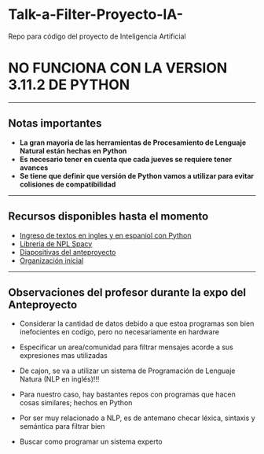 # Talk-a-Filter-Proyecto-IA-
Repo para código del proyecto de Inteligencia Artificial

# NO FUNCIONA CON LA VERSION 3.11.2 DE PYTHON

---
## Notas importantes

- **La gran mayoria de las herramientas de Procesamiento de Lenguaje Natural están hechas en Python**
- **Es necesario tener en cuenta que cada jueves se requiere tener avances**
- **Se tiene que definir que versión de Python vamos a utilizar para evitar colisiones de compatibilidad**

---
## Recursos disponibles hasta el momento

- [Ingreso de textos en ingles y en espaniol con Python](https://youtube.com/watch?v=ufv3Ngl9zpo&feature=share)
- [Libreria de NPL Spacy](https://spacy.io)
- [Diapositivas del anteproyecto](https://drive.google.com/drive/folders/1mH--RGAU0tZZCdCsI8ZMFzx66Cj7p5N4?usp=sharing)
- [Organización inicial](https://drive.google.com/drive/folders/1mH--RGAU0tZZCdCsI8ZMFzx66Cj7p5N4?usp=sharing)

---
## Observaciones del profesor durante la expo del Anteproyecto
- Considerar la cantidad de datos debido a que estoa programas son bien inefocientes en codigo, pero no necesariamente en hardware

- Especificar un area/comunidad para filtrar mensajes acorde a sus expresiones mas utilizadas

- De cajon, se va a utilizar un sistema de Programación de Lenguaje Natura (NLP en inglés)!!!

- Para nuestro caso, hay bastantes repos con programas que hacen cosas similares; hechos en Python

- Por ser muy relacionado a NLP, es de antemano checar léxica, sintaxis y semántica para filtrar bien

- Buscar como programar un sistema experto
